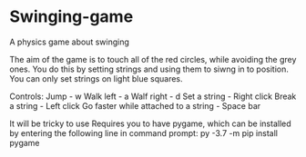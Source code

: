 # Swinging-game
A physics game about swinging

The aim of the game is to touch all of the red circles, while avoiding the grey ones.
You do this by setting strings and using them to siwng in to position.
You can only set strings on light blue squares.

Controls:
Jump - w
Walk left - a
Walf right - d
Set a string - Right click
Break a string - Left click
Go faster while attached to a string - Space bar

It will be tricky to use
Requires you to have pygame, which can be installed by entering the following line in command prompt:
py -3.7 -m pip install pygame
